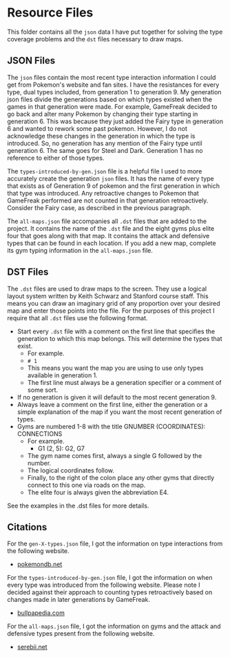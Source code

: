 # Resource Files

This folder contains all the `json` data I have put together for solving the type coverage problems and the `dst` files necessary to draw maps.

## JSON Files

The `json` files contain the most recent type interaction information I could get from Pokemon's website and fan sites. I have the resistances for every type, dual types included, from generation 1 to generation 9. My generation json files divide the generations based on which types existed when the games in that generation were made. For example, GameFreak decided to go back and alter many Pokemon by changing their type starting in generation 6. This was because they just added the Fairy type in generation 6 and wanted to rework some past pokemon. However, I do not acknowledge these changes in the generation in which the type is introduced. So, no generation has any mention of the Fairy type until generation 6. The same goes for Steel and Dark. Generation 1 has no reference to either of those types.

The `types-introduced-by-gen.json` file is a helpful file I used to more accurately create the generation `json` files. It has the name of every type that exists as of Generation 9 of pokemon and the first generation in which that type was introduced. Any retroactive changes to Pokemon that GameFreak performed are not counted in that generation retroactively. Consider the Fairy case, as described in the previous paragraph.

The `all-maps.json` file accompanies all `.dst` files that are added to the project. It contains the name of the `.dst` file and the eight gyms plus elite four that goes along with that map. It contains the attack and defensive types that can be found in each location. If you add a new map, complete its gym typing information in the `all-maps.json` file.

## DST Files

The `.dst` files are used to draw maps to the screen. They use a logical layout system written by Keith Schwarz and Stanford course staff. This means you can draw an imaginary grid of any proportion over your desired map and enter those points into the file. For the purposes of this project I require that all `.dst` files use the following format.

- Start every `.dst` file with a comment on the first line that specifies the generation to which this map belongs. This will determine the types that exist.
  - For example.
  - `# 1`
  - This means you want the map you are using to use only types available in generation 1.
  - The first line must always be a generation specifier or a comment of some sort.
- If no generation is given it will default to the most recent generation 9.
- Always leave a comment on the first line, either the generation or a simple explanation of the map if you want the most recent generation of types.
- Gyms are numbered 1-8 with the title GNUMBER (COORDINATES): CONNECTIONS
  - For example.
    - G1 (2, 5): G2, G7
  - The gym name comes first, always a single G followed by the number.
  - The logical coordinates follow.
  - Finally, to the right of the colon place any other gyms that directly connect to this one via roads on the map.
  - The elite four is always given the abbreviation E4.

See the examples in the .dst files for more details.

## Citations

For the `gen-X-types.json` file, I got the information on type interactions from the following website.

- [pokemondb.net](https://pokemondb.net)

For the `types-introduced-by-gen.json` file, I got the information on when every type was introduced from the following website. Please note I decided against their approach to counting types retroactively based on changes made in later generations by GameFreak.

- [bullpapedia.com](https://bulbapedia.bulbagarden.net/wiki/Type)

For the `all-maps.json` file, I got the information on gyms and the attack and defensive types present from the following website.

- [serebii.net](https://serebii.net)
